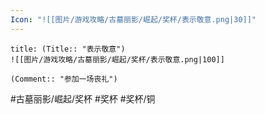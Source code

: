 ```yaml
---
Icon: "![[图片/游戏攻略/古墓丽影/崛起/奖杯/表示敬意.png|30]]"
---
```

```ad-common-bronze-trophy
title: (Title:: "表示敬意")
![[图片/游戏攻略/古墓丽影/崛起/奖杯/表示敬意.png|100]]

(Comment:: "参加一场丧礼")
```

#古墓丽影/崛起/奖杯 #奖杯 #奖杯/铜
